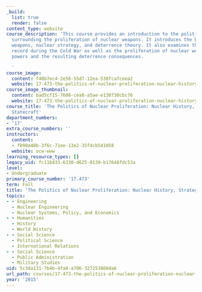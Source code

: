 ```yaml
---
_build:
  list: true
  render: false
content_type: website
course_description: 'This course provides an introduction to the politics and theories
  surrounding the proliferation of nuclear weapons. It introduces the basics of nuclear
  weapons, nuclear strategy, and deterrence theory. It also examines the historical
  record during the Cold War as well as the proliferation of nuclear weapons to regional
  powers and the resulting deterrence consequences.

  '
course_image:
  content: f40b7ec4-2e56-55d7-12ea-538fca7ceea2
  website: 17-473-the-politics-of-nuclear-proliferation-nuclear-history-strategy-and-statecraft-fall-2015
course_image_thumbnail:
  content: bad5cf15-7608-cea0-a5ae-e130730cbc76
  website: 17-473-the-politics-of-nuclear-proliferation-nuclear-history-strategy-and-statecraft-fall-2015
course_title: 'The Politics of Nuclear Proliferation: Nuclear History, Strategy, and
  Statecraft'
department_numbers:
- '17'
extra_course_numbers: ''
instructors:
  content:
  - f090a40b-3f6c-71ee-13e2-35f4cb541058
  website: ocw-www
learning_resource_types: []
legacy_uid: fc11b433-6330-d625-0139-b17648fdc53a
level:
- Undergraduate
primary_course_number: '17.473'
term: Fall
title: 'The Politics of Nuclear Proliferation: Nuclear History, Strategy, and Statecraft'
topics:
- - Engineering
  - Nuclear Engineering
  - Nuclear Systems, Policy, and Economics
- - Humanities
  - History
  - World History
- - Social Science
  - Political Science
  - International Relations
- - Social Science
  - Public Administration
  - Military Studies
uid: 5c3da131-7b4b-4fa0-a706-327253866da6
url_path: courses/17-473-the-politics-of-nuclear-proliferation-nuclear-history-strategy-and-statecraft-fall-2015
year: '2015'
---
```


